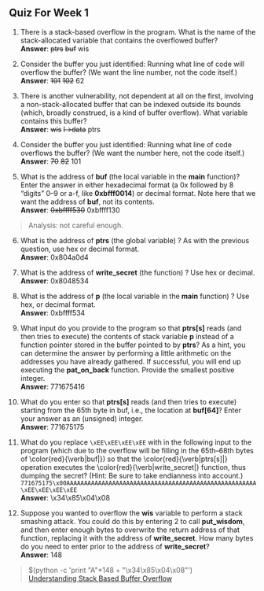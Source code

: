 Quiz For Week 1
---
1. There is a stack-based overflow in the program. What is the name of the stack-allocated variable that contains the overflowed buffer?  
**Answer**: ~~ptrs~~ ~~buf~~ wis  

2. Consider the buffer you just identified: Running what line of code will overflow the buffer? (We want the line number, not the code itself.)  
**Answer**: ~~101~~ ~~102~~ 62  

3. There is another vulnerability, not dependent at all on the first, involving a non-stack-allocated buffer that can be indexed outside its bounds (which, broadly construed, is a kind of buffer overflow). What variable contains this buffer?  
**Answer**: ~~wis~~ ~~l->data~~ ptrs  

4. Consider the buffer you just identified: Running what line of code overflows the buffer? (We want the number here, not the code itself.)  
**Answer**: ~~70~~ ~~82~~ 101  

5. What is the address of **buf** (the local variable in the **main** function)? Enter the answer in either hexadecimal format (a 0x followed by 8 “digits” 0–9 or a-f, like **0xbfff0014**) or decimal format. Note here that we want the address of **buf**, not its contents.  
**Answer**: ~~0xbffff530~~ 0xbffff130  
> Analysis: not careful enough.  

6. What is the address of **ptrs** (the global variable) ? As with the previous question, use hex or decimal format.  
**Answer**: 0x804a0d4  

7. What is the address of **write_secret** (the function) ? Use hex or decimal.  
**Answer**: 0x8048534  

8. What is the address of **p** (the local variable in the **main** function) ? Use hex, or decimal format.  
**Answer**: 0xbffff534  

9. What input do you provide to the program so that **ptrs[s]** reads (and then tries to execute) the contents of stack variable **p** instead of a function pointer stored in the buffer pointed to by **ptrs**? As a hint, you can determine the answer by performing a little arithmetic on the addresses you have already gathered. If successful, you will end up executing the **pat_on_back** function. Provide the smallest positive integer.  
**Answer**: 771675416  

10. What do you enter so that **ptrs[s]** reads (and then tries to execute) starting from the 65th byte in buf, i.e., the location at **buf[64]**? Enter your answer as an (unsigned) integer.  
**Answer**: 771675175  

11. What do you replace `\xEE\xEE\xEE\xEE` with in the following input to the program (which due to the overflow will be filling in the 65th–68th bytes of \color{red}{\verb|buf|}) so that the \color{red}{\verb|ptrs[s]|} operation executes the \color{red}{\verb|write_secret|} function, thus dumping the secret? (Hint: Be sure to take endianness into account.)  
`771675175\x00AAAAAAAAAAAAAAAAAAAAAAAAAAAAAAAAAAAAAAAAAAAAAAAAAAAAAA\xEE\xEE\xEE\xEE`  
**Answer**: \x34\x85\x04\x08  

12. Suppose you wanted to overflow the **wis** variable to perform a stack smashing attack. You could do this by entering 2 to call **put_wisdom**, and then enter enough bytes to overwrite the return address of that function, replacing it with the address of **write_secret**. How many bytes do you need to enter prior to the address of **write_secret**?  
**Answer**: 148
> $(python -c 'print "A"*148 + "\x34\x85\x04\x08"')  
[Understanding Stack Based Buffer Overflow](https://payatu.com/understanding-stack-based-buffer-overflow)
